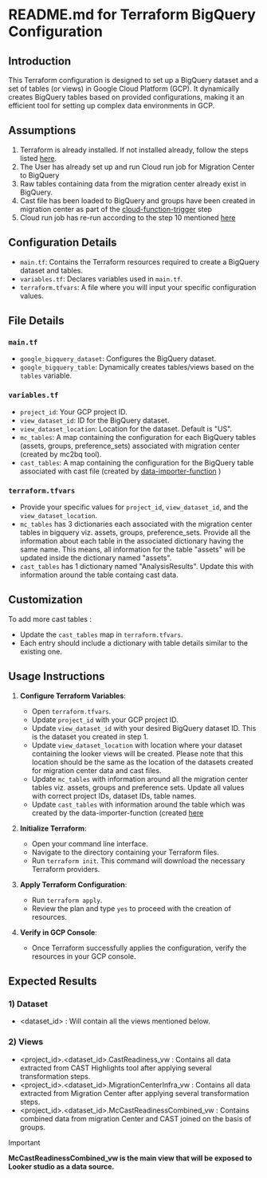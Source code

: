 # README.md for Terraform BigQuery Configuration

## Introduction

This Terraform configuration is designed to set up a BigQuery dataset and a set of tables (or views) in Google Cloud Platform (GCP). It dynamically creates BigQuery tables based on provided configurations, making it an efficient tool for setting up complex data environments in GCP.

## Assumptions
1) Terraform is already installed. If not installed already, follow the steps listed [here](https://developer.hashicorp.com/terraform/tutorials/gcp-get-started/install-cli).
1) The User has already set up and run Cloud run job for Migration Center to BigQuery
1) Raw tables containing data from the migration center already exist in BigQuery.
1) Cast file has been loaded to BigQuery and groups have been created in migration center as part of the [cloud-function-trigger](../cloud-function-trigger) step
2) Cloud run job has re-run according to the step 10 mentioned [here](../cloud-function-trigger/README.md)

## Configuration Details

- `main.tf`: Contains the Terraform resources required to create a BigQuery dataset and tables.
- `variables.tf`: Declares variables used in `main.tf`.
- `terraform.tfvars`: A file where you will input your specific configuration values.

## File Details

### `main.tf`

- `google_bigquery_dataset`: Configures the BigQuery dataset.
- `google_bigquery_table`: Dynamically creates tables/views based on the `tables` variable.

### `variables.tf`

- `project_id`: Your GCP project ID.
- `view_dataset_id`: ID for the BigQuery dataset.
- `view_dataset_location`: Location for the dataset. Default is "US".
- `mc_tables`: A map containing the configuration for each BigQuery tables (assets, groups, preference_sets) associated with migration center (created by mc2bq tool).
- `cast_tables`: A map containing the configuration for the BigQuery table associated with cast file (created by [data-importer-function](https://github.com/bishtkomal/mc-cast-tf/blob/main/cloud-function-trigger/README.md#expected-results-from-terraform) )

### `terraform.tfvars`

- Provide your specific values for `project_id`, `view_dataset_id`, and the `view_dataset_location`.
- `mc_tables` has 3 dictionaries each associated with the migration center tables in bigquery viz. assets, groups, preference_sets. Provide all the information about each table in the associated dictionary having the same name. This means, all information for the table "assets" will be updated inside the dictionary named "assets".
- `cast_tables` has 1 dictionary named "AnalysisResults". Update this with information around the table containg cast data.

## Customization

To add more cast tables :
- Update the `cast_tables` map in `terraform.tfvars`.
- Each entry should include a dictionary with table details similar to the existing one.

## Usage Instructions

1. **Configure Terraform Variables**:
   - Open `terraform.tfvars`.
   - Update `project_id` with your GCP project ID.
   - Update `view_dataset_id` with your desired BigQuery dataset ID. This is the dataset you created in step 1.
   - Update `view_dataset_location` with location where your dataset containing the looker views will be created. Please note that this location should be the same as the location of the datasets created for migration center data and cast files.
   - Update `mc_tables` with information around all the migration center tables viz. assets, groups and preference sets. Update all values with correct project IDs, dataset IDs, table names.
   - Update `cast_tables` with information around the table which was created by the data-importer-function (created [here](https://github.com/bishtkomal/mc-cast-tf/blob/main/cloud-function-trigger/README.md#expected-results-from-terraform)

2. **Initialize Terraform**:
   - Open your command line interface.
   - Navigate to the directory containing your Terraform files.
   - Run `terraform init`. This command will download the necessary Terraform providers.

3. **Apply Terraform Configuration**:
   - Run `terraform apply`.
   - Review the plan and type `yes` to proceed with the creation of resources.

4. **Verify in GCP Console**:
   - Once Terraform successfully applies the configuration, verify the resources in your GCP console.

## Expected Results

### 1) Dataset
   - <dataset_id> : Will contain all the views mentioned below.
### 2) Views
   - <project_id>.<dataset_id>.CastReadiness_vw : Contains all data extracted from CAST Highlights tool after applying several transformation steps.
   - <project_id>.<dataset_id>.MigrationCenterInfra_vw : Contains all data extracted from Migration Center after applying several transformation steps.
   - <project_id>.<dataset_id>.McCastReadinessCombined_vw : Contains combined data from migration Center and CAST joined on the basis of groups. 
   > [!IMPORTANT] 
   > **McCastReadinessCombined_vw is the main view that will be exposed to Looker studio as a data source.**


